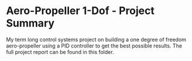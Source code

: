 # Aero-Propeller 1-Dof - Project Summary

My term long control systems project on building a one degree of freedom aero-propeller using a PID controller to get the best possible results.
The full project report can be found in this folder.
